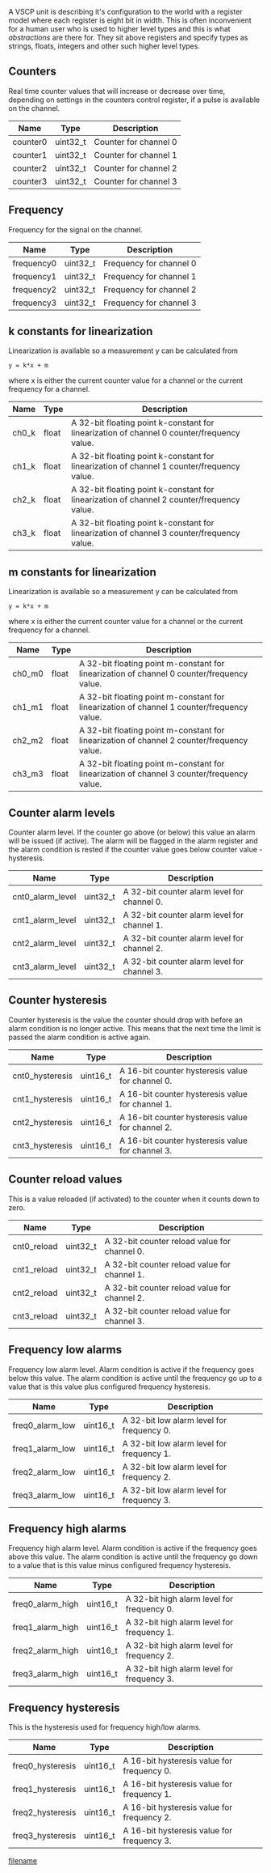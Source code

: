 

A VSCP unit is describing it's configuration to the world with a
register model where each register is eight bit in width. This is often
inconvenient for a human user who is used to higher level types and this
is what *abstractions* are there for. They sit above registers and
specify types as strings, floats, integers and other such higher level
types.

## Counters

Real time counter values that will increase or decrease over time,
depending on settings in the counters control register, if a pulse is
available on the channel.

| Name     | Type      | Description           |
| -------- | --------- | --------------------- |
| counter0 | uint32\_t | Counter for channel 0 |
| counter1 | uint32\_t | Counter for channel 1 |
| counter2 | uint32\_t | Counter for channel 2 |
| counter3 | uint32\_t | Counter for channel 3 |

## Frequency

Frequency for the signal on the channel.

| Name       | Type      | Description             |
| ---------- | --------- | ----------------------- |
| frequency0 | uint32\_t | Frequency for channel 0 |
| frequency1 | uint32\_t | Frequency for channel 1 |
| frequency2 | uint32\_t | Frequency for channel 2 |
| frequency3 | uint32\_t | Frequency for channel 3 |

## k constants for linearization

Linearization is available so a measurement y can be calculated from

    y = k*x + m

where x is either the current counter value for a channel or the current
frequency for a channel.

| Name   | Type  | Description                                                                                |
| ------ | ----- | ------------------------------------------------------------------------------------------ |
| ch0\_k | float | A 32-bit floating point k-constant for linearization of channel 0 counter/frequency value. |
| ch1\_k | float | A 32-bit floating point k-constant for linearization of channel 1 counter/frequency value. |
| ch2\_k | float | A 32-bit floating point k-constant for linearization of channel 2 counter/frequency value. |
| ch3\_k | float | A 32-bit floating point k-constant for linearization of channel 3 counter/frequency value. |

## m constants for linearization

Linearization is available so a measurement y can be calculated from

    y = k*x + m

where x is either the current counter value for a channel or the current
frequency for a channel.

| Name    | Type  | Description                                                                                |
| ------- | ----- | ------------------------------------------------------------------------------------------ |
| ch0\_m0 | float | A 32-bit floating point m-constant for linearization of channel 0 counter/frequency value. |
| ch1\_m1 | float | A 32-bit floating point m-constant for linearization of channel 1 counter/frequency value. |
| ch2\_m2 | float | A 32-bit floating point m-constant for linearization of channel 2 counter/frequency value. |
| ch3\_m3 | float | A 32-bit floating point m-constant for linearization of channel 3 counter/frequency value. |

## Counter alarm levels

Counter alarm level. If the counter go above (or below) this value an
alarm will be issued (if active). The alarm will be flagged in the alarm
register and the alarm condition is rested if the counter value goes
below counter value - hysteresis.

| Name               | Type      | Description                                 |
| ------------------ | --------- | ------------------------------------------- |
| cnt0\_alarm\_level | uint32\_t | A 32-bit counter alarm level for channel 0. |
| cnt1\_alarm\_level | uint32\_t | A 32-bit counter alarm level for channel 1. |
| cnt2\_alarm\_level | uint32\_t | A 32-bit counter alarm level for channel 2. |
| cnt3\_alarm\_level | uint32\_t | A 32-bit counter alarm level for channel 3. |

## Counter hysteresis

Counter hysteresis is the value the counter should drop with before an
alarm condition is no longer active. This means that the next time the
limit is passed the alarm condition is active again.

| Name             | Type      | Description                                      |
| ---------------- | --------- | ------------------------------------------------ |
| cnt0\_hysteresis | uint16\_t | A 16-bit counter hysteresis value for channel 0. |
| cnt1\_hysteresis | uint16\_t | A 16-bit counter hysteresis value for channel 1. |
| cnt2\_hysteresis | uint16\_t | A 16-bit counter hysteresis value for channel 2. |
| cnt3\_hysteresis | uint16\_t | A 16-bit counter hysteresis value for channel 3. |

## Counter reload values

This is a value reloaded (if activated) to the counter when it counts
down to zero.

| Name         | Type      | Description                                  |
| ------------ | --------- | -------------------------------------------- |
| cnt0\_reload | uint32\_t | A 32-bit counter reload value for channel 0. |
| cnt1\_reload | uint32\_t | A 32-bit counter reload value for channel 1. |
| cnt2\_reload | uint32\_t | A 32-bit counter reload value for channel 2. |
| cnt3\_reload | uint32\_t | A 32-bit counter reload value for channel 3. |

## Frequency low alarms

Frequency low alarm level. Alarm condition is active if the frequency
goes below this value. The alarm condition is active until the frequency
go up to a value that is this value plus configured frequency
hysteresis.

| Name              | Type      | Description                               |
| ----------------- | --------- | ----------------------------------------- |
| freq0\_alarm\_low | uint16\_t | A 32-bit low alarm level for frequency 0. |
| freq1\_alarm\_low | uint16\_t | A 32-bit low alarm level for frequency 1. |
| freq2\_alarm\_low | uint16\_t | A 32-bit low alarm level for frequency 2. |
| freq3\_alarm\_low | uint16\_t | A 32-bit low alarm level for frequency 3. |

## Frequency high alarms

Frequency high alarm level. Alarm condition is active if the frequency
goes above this value. The alarm condition is active until the frequency
go down to a value that is this value minus configured frequency
hysteresis.

| Name               | Type      | Description                                |
| ------------------ | --------- | ------------------------------------------ |
| freq0\_alarm\_high | uint16\_t | A 32-bit high alarm level for frequency 0. |
| freq1\_alarm\_high | uint16\_t | A 32-bit high alarm level for frequency 1. |
| freq2\_alarm\_high | uint16\_t | A 32-bit high alarm level for frequency 2. |
| freq3\_alarm\_high | uint16\_t | A 32-bit high alarm level for frequency 3. |

## Frequency hysteresis

This is the hysteresis used for frequency high/low alarms.

| Name              | Type      | Description                                |
| ----------------- | --------- | ------------------------------------------ |
| freq0\_hysteresis | uint16\_t | A 16-bit hysteresis value for frequency 0. |
| freq1\_hysteresis | uint16\_t | A 16-bit hysteresis value for frequency 1. |
| freq2\_hysteresis | uint16\_t | A 16-bit hysteresis value for frequency 2. |
| freq3\_hysteresis | uint16\_t | A 16-bit hysteresis value for frequency 3. |

  
[filename](./bottom-copyright.md ':include')